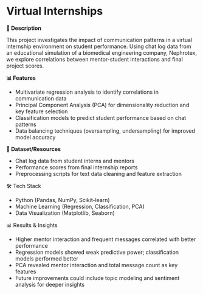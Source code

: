 # Virtual Internships


**📌 Description**

This project investigates the impact of communication patterns in a virtual internship environment on student performance. Using chat log data from an educational simulation of a biomedical engineering company, Nephrotex, we explore correlations between mentor-student interactions and final project scores.


**📊 Features**

* Multivariate regression analysis to identify correlations in communication data
* Principal Component Analysis (PCA) for dimensionality reduction and key feature selection
* Classification models to predict student performance based on chat patterns
* Data balancing techniques (oversampling, undersampling) for improved model accuracy


**📂 Dataset/Resources**

* Chat log data from student interns and mentors
* Performance scores from final internship reports
* Preprocessing scripts for text data cleaning and feature extraction



🛠 Tech Stack

* Python (Pandas, NumPy, Scikit-learn)
* Machine Learning (Regression, Classification, PCA)
* Data Visualization (Matplotlib, Seaborn)


📊 Results & Insights
* Higher mentor interaction and frequent messages correlated with better performance
* Regression models showed weak predictive power; classification models performed better
* PCA revealed mentor interaction and total message count as key features
* Future improvements could include topic modeling and sentiment analysis for deeper insights
